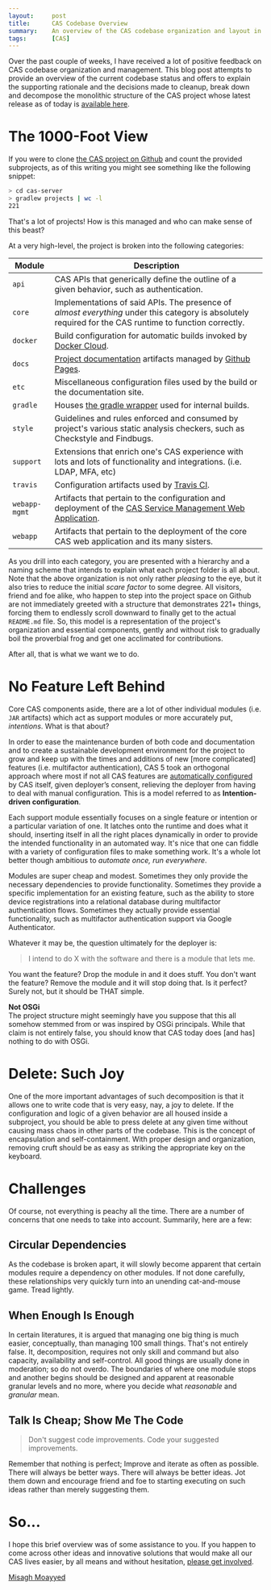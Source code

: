 ```yaml
---
layout:     post
title:      CAS Codebase Overview
summary:    An overview of the CAS codebase organization and layout in which I also dig into the rationale behind project's efforts on modularization and code decomposition. 
tags:       [CAS]
---
```


Over the past couple of weeks, I have received a lot of positive feedback on CAS codebase organization and management. This blog post attempts to provide an overview of the current codebase status and offers to explain the supporting rationale and the decisions made to cleanup, break down and decompose the monolithic structure of the CAS project whose latest release as of today is [available here](https://github.com/apereo/cas/releases/tag/v5.1.0).

# The 1000-Foot View

If you were to clone [the CAS project on Github](https://github.com/apereo/cas/) and count the provided subprojects, as of this writing you might see something like the following snippet:

```bash
> cd cas-server
> gradlew projects | wc -l
221
```

That's a lot of projects! How is this managed and who can make sense of this beast?

At a very high-level, the project is broken into the following categories:

| Module        | Description                                                                                        |
| ------------- | -------------------------------------------------------------------------------------------------- |
| `api`         | CAS APIs that generically define the outline of a given behavior, such as authentication.          |
| `core`        | Implementations of said APIs. The presence of *almost everything* under this category is absolutely required for the CAS runtime to function correctly.  |
| `docker`      | Build configuration for automatic builds invoked by [Docker Cloud](https://cloud.docker.com/).     |
| `docs`        | [Project documentation](https://apereo.github.io/cas) artifacts managed by [Github Pages](https://pages.github.com/).     |
| `etc`         | Miscellaneous configuration files used by the build or the documentation site.                     |
| `gradle`      | Houses [the gradle wrapper](https://docs.gradle.org/current/userguide/gradle_wrapper.html) used for internal builds.   |
| `style`       | Guidelines and rules enforced and consumed by project's various static analysis checkers, such as Checkstyle and Findbugs.   |
| `support`     | Extensions that enrich one's CAS experience with lots and lots of functionality and integrations. (i.e. LDAP, MFA, etc)      |
| `travis`      | Configuration artifacts used by [Travis CI](travis-ci.org/apereo/cas/builds).          |
| `webapp-mgmt` | Artifacts that pertain to the configuration and deployment of the [CAS Service Management Web Application](https://apereo.github.io/cas/5.1.x/installation/Installing-ServicesMgmt-Webapp.html).           |
| `webapp`      | Artifacts that pertain to the deployment of the core CAS web application and its many sisters.     |

As you drill into each category, you are presented with a hierarchy and a naming scheme that intends to explain what each project folder is all about. Note that the above organization is not only rather *pleasing* to the eye, but it also tries to reduce the initial *scare factor* to some degree. All visitors, friend and foe alike, who happen to step into the project space on Github are not immediately greeted with a structure that demonstrates 221+ things, forcing them to endlessly scroll downward to finally get to the actual `README.md` file. So, this model is a representation of the project's organization and essential components, gently and without risk to gradually boil the proverbial frog and get one acclimated for contributions.

After all, that is what we want we to do. 

# No Feature Left Behind

Core CAS components aside, there are a lot of other individual modules (i.e. `JAR` artifacts) which act as support modules or more accurately put, *intentions*. What is that about?

In order to ease the maintenance burden of both code and documentation and to create a sustainable development environment for the project to grow and keep up with the times and additions of new [more complicated] features (i.e. multifactor authentication), CAS 5 took an orthogonal approach where most if not all CAS features are [automatically configured](https://apereo.github.io/2017/02/21/cas-autocfg-strategy/) by CAS itself, given deployer’s consent, relieving the deployer from having to deal with manual configuration. This is a model referred to as **Intention-driven configuration**.

Each support module essentially focuses on a single feature or intention or a particular variation of one. It latches onto the runtime and does what it should, inserting itself in all the right places dynamically in order to provide the intended functionality in an automated way. It's nice that one can fiddle with a variety of configuration files to make something work. It's a whole lot better though ambitious to *automate once, run everywhere*.

Modules are super cheap and modest. Sometimes they only provide the necessary dependencies to provide functionality. Sometimes they provide a specific implementation for an existing feature, such as the ability to store device registrations into a relational database during multifactor authentication flows. Sometimes they actually provide essential functionality, such as multifactor authentication support via Google Authenticator.

Whatever it may be, the question ultimately for the deployer is:

> I intend to do X with the software and there is a module that lets me.

You want the feature? Drop the module in and it does stuff. You don't want the feature? Remove the module and it will stop doing that. 
Is it perfect? Surely not, but it should be THAT simple.

<div class="alert alert-info">
<strong>Not OSGi</strong><br/>The project structure might seemingly have you suppose that this all somehow stemmed from or was inspired by OSGi principals. While that claim is not entirely false, you should know that CAS today does [and has] nothing to do with OSGi.
</div>

# Delete: Such Joy

One of the more important advantages of such decomposition is that it allows one to write code that is very easy, nay, a joy to delete. If the configuration and logic of a given behavior are all housed inside a subproject, you should be able to press delete at any given time without causing mass chaos in other parts of the codebase. This is the concept of encapsulation and self-containment. With proper design and organization, removing cruft should be as easy as striking the appropriate key on the keyboard.

# Challenges

Of course, not everything is peachy all the time. There are a number of concerns that one needs to take into account. Summarily, here are a few:

## Circular Dependencies

As the codebase is broken apart, it will slowly become apparent that certain modules require a dependency on other modules. If not done carefully, these relationships very quickly turn into an unending cat-and-mouse game. Tread lightly.

## When Enough Is Enough

In certain literatures, it is argued that managing one big thing is much easier, conceptually, than managing 100 small things. That's not entirely false. It, decomposition, requires not only skill and command but also capacity, availability and self-control. All good things are usually done in moderation; so do not overdo. The boundaries of where one module stops and another begins should be designed and apparent at reasonable granular levels and no more, where you decide what *reasonable* and *granular* mean.

## Talk Is Cheap; Show Me The Code

> Don't suggest code improvements. Code your suggested improvements.

Remember that nothing is perfect; Improve and iterate as often as possible. There will always be better ways. There will always be better ideas. Jot them down and encourage friend and foe to starting executing on such ideas rather than merely suggesting them.

# So...

I hope this brief overview was of some assistance to you. If you happen to come across other ideas and innovative solutions that would make all our CAS lives easier, by all means and without hesitation, [please get involved](https://apereo.github.io/cas/developer/Contributor-Guidelines.html).

[Misagh Moayyed](https://fawnoos.com)
